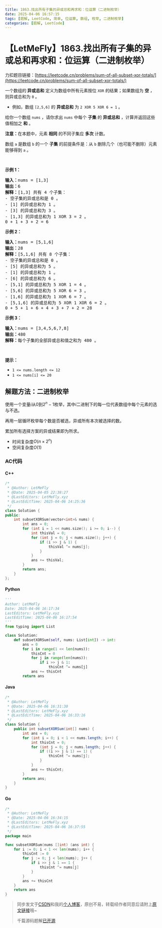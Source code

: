 ```yaml
---
title: 1863.找出所有子集的异或总和再求和：位运算（二进制枚举）
date: 2025-04-06 16:57:15
tags: [题解, LeetCode, 简单, 位运算, 数组, 枚举, 二进制枚举]
categories: [题解, LeetCode]
---
```


# 【LetMeFly】1863.找出所有子集的异或总和再求和：位运算（二进制枚举）

力扣题目链接：[https://leetcode.cn/problems/sum-of-all-subset-xor-totals/](https://leetcode.cn/problems/sum-of-all-subset-xor-totals/)

<p>一个数组的<strong> 异或总和</strong> 定义为数组中所有元素按位 <code>XOR</code> 的结果；如果数组为 <strong>空</strong> ，则异或总和为 <code>0</code> 。</p>

<ul>
	<li>例如，数组 <code>[2,5,6]</code> 的 <strong>异或总和</strong> 为 <code>2 XOR 5 XOR 6 = 1</code> 。</li>
</ul>

<p>给你一个数组 <code>nums</code> ，请你求出 <code>nums</code> 中每个 <strong>子集</strong> 的 <strong>异或总和</strong> ，计算并返回这些值相加之 <strong>和</strong> 。</p>

<p><strong>注意：</strong>在本题中，元素 <strong>相同</strong> 的不同子集应 <strong>多次</strong> 计数。</p>

<p>数组 <code>a</code> 是数组 <code>b</code> 的一个 <strong>子集</strong> 的前提条件是：从 <code>b</code> 删除几个（也可能不删除）元素能够得到 <code>a</code> 。</p>

<p> </p>

<p><strong>示例 1：</strong></p>

<pre><strong>输入：</strong>nums = [1,3]
<strong>输出：</strong>6
<strong>解释：</strong>[1,3] 共有 4 个子集：
- 空子集的异或总和是 0 。
- [1] 的异或总和为 1 。
- [3] 的异或总和为 3 。
- [1,3] 的异或总和为 1 XOR 3 = 2 。
0 + 1 + 3 + 2 = 6
</pre>

<p><strong>示例 2：</strong></p>

<pre><strong>输入：</strong>nums = [5,1,6]
<strong>输出：</strong>28
<strong>解释：</strong>[5,1,6] 共有 8 个子集：
- 空子集的异或总和是 0 。
- [5] 的异或总和为 5 。
- [1] 的异或总和为 1 。
- [6] 的异或总和为 6 。
- [5,1] 的异或总和为 5 XOR 1 = 4 。
- [5,6] 的异或总和为 5 XOR 6 = 3 。
- [1,6] 的异或总和为 1 XOR 6 = 7 。
- [5,1,6] 的异或总和为 5 XOR 1 XOR 6 = 2 。
0 + 5 + 1 + 6 + 4 + 3 + 7 + 2 = 28
</pre>

<p><strong>示例 3：</strong></p>

<pre><strong>输入：</strong>nums = [3,4,5,6,7,8]
<strong>输出：</strong>480
<strong>解释：</strong>每个子集的全部异或总和值之和为 480 。
</pre>

<p> </p>

<p><strong>提示：</strong></p>

<ul>
	<li><code>1 &lt;= nums.length &lt;= 12</code></li>
	<li><code>1 &lt;= nums[i] &lt;= 20</code></li>
</ul>


    
## 解题方法：二进制枚举

使用一个变量$i$从$0$到$2^{n}-1$枚举，其中$i$二进制下的每一位代表数组中每个元素的选与不选。

再用一层循环枚举每个数是否被选，异或所有本次被选择的数。

累加所有选择方案的异或结果即为所求。

+ 时间复杂度$O(n\times2^n)$
+ 空间复杂度$O(1)$

### AC代码

#### C++

```cpp
/*
 * @Author: LetMeFly
 * @Date: 2025-04-05 22:38:27
 * @LastEditors: LetMeFly.xyz
 * @LastEditTime: 2025-04-06 14:25:36
 */
class Solution {
public:
    int subsetXORSum(vector<int>& nums) {
        int ans = 0;
        for (int i = 1 << nums.size(); i >= 0; i--) {
            int thisVal = 0;
            for (int j = 0; j < nums.size(); j++) {
                if (i >> j & 1) {
                    thisVal ^= nums[j];
                }
            }
            ans += thisVal;
        }
        return ans;
    }
};
```

#### Python

```python
'''
Author: LetMeFly
Date: 2025-04-06 16:17:34
LastEditors: LetMeFly.xyz
LastEditTime: 2025-04-06 16:17:54
'''
from typing import List

class Solution:
    def subsetXORSum(self, nums: List[int]) -> int:
        ans = 0
        for i in range(1 << len(nums)):
            thisCnt = 0
            for j in range(len(nums)):
                if i >> j & 1:
                    thisCnt ^= nums[j]
            ans += thisCnt
        return ans
```

#### Java

```java
/*
 * @Author: LetMeFly
 * @Date: 2025-04-06 16:31:30
 * @LastEditors: LetMeFly.xyz
 * @LastEditTime: 2025-04-06 16:33:16
 */
class Solution {
    public int subsetXORSum(int[] nums) {
        int ans = 0;
        for (int i = 0; i < 1 << nums.length; i++) {
            int thisCnt = 0;
            for (int j = 0; j < nums.length; j++) {
                if ((i >> j & 1) == 1) {
                    thisCnt ^= nums[j];
                }
            }
            ans += thisCnt;
        }
        return ans;
    }
}
```

#### Go

```go
/*
 * @Author: LetMeFly
 * @Date: 2025-04-06 16:34:15
 * @LastEditors: LetMeFly.xyz
 * @LastEditTime: 2025-04-06 16:37:55
 */
package main

func subsetXORSum(nums []int) (ans int) {
    for i := 0; i < 1 << len(nums); i++ {
        thisCnt := 0
        for j := 0; j < len(nums); j++ {
            if i >> j & 1 == 1 {
                thisCnt ^= nums[j]
            }
        }
        ans += thisCnt
    }
    return ans
}
```

> 同步发文于[CSDN](https://letmefly.blog.csdn.net/article/details/147027120)和我的[个人博客](https://blog.letmefly.xyz/)，原创不易，转载经作者同意后请附上[原文链接](https://blog.letmefly.xyz/2025/04/06/LeetCode%201863.%E6%89%BE%E5%87%BA%E6%89%80%E6%9C%89%E5%AD%90%E9%9B%86%E7%9A%84%E5%BC%82%E6%88%96%E6%80%BB%E5%92%8C%E5%86%8D%E6%B1%82%E5%92%8C/)哦~
>
> 千篇源码题解[已开源](https://github.com/LetMeFly666/LeetCode)
